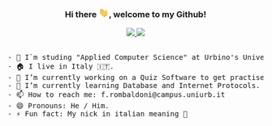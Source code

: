 <div align="center">
     <h3> Hi there <img src="https://github.com/ABSphreak/ABSphreak/blob/master/gifs/Hi.gif" width="20px">, welcome to my Github! </h3> 
    <a href="https://github.com/R0mb0">
        <img height="180em" src="https://github-readme-stats.vercel.app/api?username=R0mb0&theme=onedark&show_icons=true" />
        <img height="180em" src="https://github-readme-stats.vercel.app/api/top-langs/?username=R0mb0&theme=onedark&layout=compact&hide=jupyter%20notebook&card_width=230em" />
    </a>
</div>

<br>

<pre>
- 🏫 I`m studing "Applied Computer Science" at Urbino's University.
- 🏠 I live in Italy 🇮🇹.
- 🔭 I’m currently working on a Quiz Software to get practise for the Nautical License Test.
- 🌱 I’m currently learning Database and Internet Protocols.
- 📫 How to reach me: f.rombaldoni@campus.uniurb.it
- 😄 Pronouns: He / Him.
- ⚡ Fun fact: My nick in italian meaning 🔶 
</pre>
